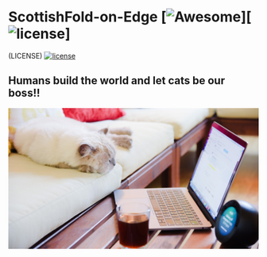 # ScottishFold-on-Edge [![Awesome](https://cdn.rawgit.com/sindresorhus/awesome/d7305f38d29fed78fa85652e3a63e154dd8e8829/media/badge.svg)][![license](https://img.shields.io/github/license/dec0dOS/amazing-github-template.svg?style=flat-square)]
(LICENSE)
[![license](https://img.shields.io/github/license/dec0dOS/amazing-github-template.svg?style=flat-square)](LICENSE)

## Humans build the world and let cats be our boss!!

<p align="center">
  <img src="https://github.com/donkyduck/ScottishFold-on-Edge/blob/main/Figure_CAT/Cat_work.jpg"/>
</p>
